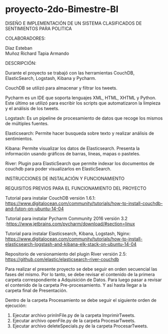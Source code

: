 ﻿# proyecto-2do-Bimestre-BI
DISEÑO E IMPLEMENTACIÓN DE UN SISTEMA CLASIFICADOS DE SENTIMIENTOS PARA POLITICA

COLABORADORES:
              
Díaz Esteban            
Muñoz Richard
Tapia Armando
              
DESCRIPCIÓN:

Durante el proyecto se trabajó con las herramientas CouchDB, ElasticSearch, Logstash, Kibana y Pycharm.

CouchDB se utilizó para almacenar y filtrar los tweets.  

Pycharm es un IDE que soporta lenguajes XML, HTML, XHTML y Python.
Este último se utilizó para escribir los scripts que automatizaron la limpieza y el análisis de los tweets.


Logstash: Es un pipeline de procesamiento de datos que recoge los mismos de múltiples fuentes.

Elasticsearch: Permite hacer busqueda sobre texto y realizar análisis de sentimientos.

Kibana: Permite visualizar los datos de Elasticsearch. Presenta la información usando gráficos de barras, líneas, mapas o pasteles.

River: Plugin para ElasticSearch que permite indexar los documentos de couchdb para poder visualizarlos en ElasticSearch.


INSTRUCCIONES DE INSTALACIÓN Y FUNCIONAMIENTO

REQUISITOS PREVIOS PARA EL FUNCIONAMIENTO DEL PROYECTO

Tutorial para instalar CouchDB versión 1.6.1: https://www.digitalocean.com/community/tutorials/how-to-install-couchdb-and-futon-on-ubuntu-14-04

Tutorial para instalar Pycharm Community 2016 versión 3.2 :https://www.jetbrains.com/pycharm/download/#section=linux

Tutorial para instalar Elasticsearch, Kibana, Logstash, Nginx: https://www.digitalocean.com/community/tutorials/how-to-install-elasticsearch-logstash-and-kibana-elk-stack-on-ubuntu-14-04

Repositorio de versionamiento del plugin River versión 2.5: https://github.com/elastic/elasticsearch-river-couchdb

Para realizar el presente proyecto se debe seguir en orden secuencial las fases del mismo.
Por lo tanto, se debe revisar el contenido de la primera carpeta correspondiente a Adquisición de Datos.
Para luego pasar a revisar el contenido de la carpeta Pre-procesamiento. 
Y así hasta llegar a la carpeta final de Presentación.

Dentro de la carpeta Procesamiento se debe seguir el siguiente orden de ejecución:
  1. Ejecutar archivo prinInFile.py de la carpeta ImprimirTweets.
  2. Ejecutar archivo openFile.py de la carpeta ProcesarTweets.
  3. Ejecutar archivo deleteSpecials.py de la carpeta ProcesarTweets.





